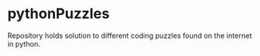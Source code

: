# pythonPuzzles
Repository holds solution to different coding puzzles found on the internet in python.
